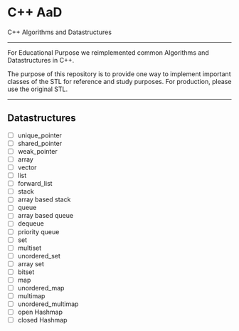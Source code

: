 # C++ AaD
C++ Algorithms and Datastructures

---
For Educational Purpose we reimplemented common Algorithms and Datastructures in C++.

The purpose of this repository is to provide one way to implement important classes of the STL for reference and study purposes. For production, please use the original STL.

---

## Datastructures

- [ ] unique_pointer
- [ ] shared_pointer
- [ ] weak_pointer
- [ ] array
- [ ] vector
- [ ] list
- [ ] forward_list
- [ ] stack
- [ ] array based stack
- [ ] queue
- [ ] array based queue
- [ ] dequeue
- [ ] priority queue
- [ ] set
- [ ] multiset
- [ ] unordered_set
- [ ] array set
- [ ] bitset
- [ ] map
- [ ] unordered_map
- [ ] multimap
- [ ] unordered_multimap
- [ ] open Hashmap
- [ ] closed Hashmap
